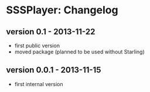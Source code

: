 # SSSPlayer: Changelog

## version 0.1 - 2013-11-22

- first public version
- moved package (planned to be used without Starling)

## version 0.0.1 - 2013-11-15

- first internal version
